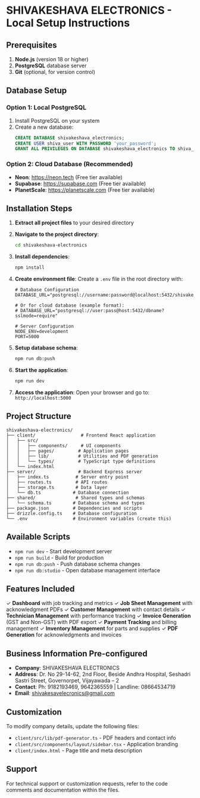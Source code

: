 # SHIVAKESHAVA ELECTRONICS - Local Setup Instructions

## Prerequisites

1. **Node.js** (version 18 or higher)
2. **PostgreSQL** database server
3. **Git** (optional, for version control)

## Database Setup

### Option 1: Local PostgreSQL
1. Install PostgreSQL on your system
2. Create a new database:
   ```sql
   CREATE DATABASE shivakeshava_electronics;
   CREATE USER shiva_user WITH PASSWORD 'your_password';
   GRANT ALL PRIVILEGES ON DATABASE shivakeshava_electronics TO shiva_user;
   ```

### Option 2: Cloud Database (Recommended)
- **Neon**: https://neon.tech (Free tier available)
- **Supabase**: https://supabase.com (Free tier available)
- **PlanetScale**: https://planetscale.com (Free tier available)

## Installation Steps

1. **Extract all project files** to your desired directory
2. **Navigate to the project directory**:
   ```bash
   cd shivakeshava-electronics
   ```

3. **Install dependencies**:
   ```bash
   npm install
   ```

4. **Create environment file**:
   Create a `.env` file in the root directory with:
   ```env
   # Database Configuration
   DATABASE_URL="postgresql://username:password@localhost:5432/shivakeshava_electronics"
   
   # Or for cloud database (example format):
   # DATABASE_URL="postgresql://user:pass@host:5432/dbname?sslmode=require"
   
   # Server Configuration
   NODE_ENV=development
   PORT=5000
   ```

5. **Setup database schema**:
   ```bash
   npm run db:push
   ```

6. **Start the application**:
   ```bash
   npm run dev
   ```

7. **Access the application**:
   Open your browser and go to: `http://localhost:5000`

## Project Structure

```
shivakeshava-electronics/
├── client/                 # Frontend React application
│   ├── src/
│   │   ├── components/     # UI components
│   │   ├── pages/         # Application pages
│   │   ├── lib/           # Utilities and PDF generation
│   │   └── types/         # TypeScript type definitions
│   └── index.html
├── server/                # Backend Express server
│   ├── index.ts          # Server entry point
│   ├── routes.ts         # API routes
│   ├── storage.ts        # Data layer
│   └── db.ts            # Database connection
├── shared/               # Shared types and schemas
│   └── schema.ts        # Database schema and types
├── package.json         # Dependencies and scripts
├── drizzle.config.ts    # Database configuration
└── .env                 # Environment variables (create this)
```

## Available Scripts

- `npm run dev` - Start development server
- `npm run build` - Build for production
- `npm run db:push` - Push database schema changes
- `npm run db:studio` - Open database management interface

## Features Included

✓ **Dashboard** with job tracking and metrics
✓ **Job Sheet Management** with acknowledgment PDFs
✓ **Customer Management** with contact details
✓ **Technician Management** with performance tracking
✓ **Invoice Generation** (GST and Non-GST) with PDF export
✓ **Payment Tracking** and billing management
✓ **Inventory Management** for parts and supplies
✓ **PDF Generation** for acknowledgments and invoices

## Business Information Pre-configured

- **Company**: SHIVAKESHAVA ELECTRONICS
- **Address**: Dr. No 29-14-62, 2nd Floor, Beside Andhra Hospital, Seshadri Sastri Street, Governorpet, Vijayawada – 2
- **Contact**: Ph: 9182193469, 9642365559 | Landline: 08664534719
- **Email**: shivakesavelecronics@gmail.com

## Customization

To modify company details, update the following files:
- `client/src/lib/pdf-generator.ts` - PDF headers and contact info
- `client/src/components/layout/sidebar.tsx` - Application branding
- `client/index.html` - Page title and meta description

## Support

For technical support or customization requests, refer to the code comments and documentation within the files.